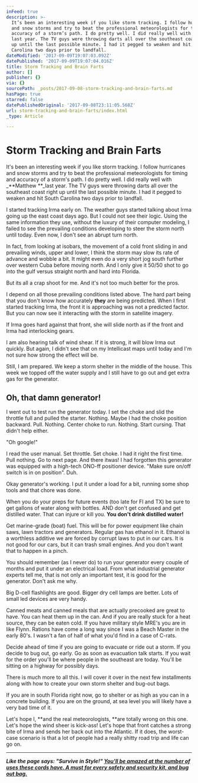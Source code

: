 ```yaml
---
inFeed: true
description: >-
  It’s been an interesting week if you like storm tracking. I follow hurricanes
  and snow storms and try to beat the professional meteorologists for timing and
  accuracy of a storm’s path. I do pretty well. I did really well with Matthew
  last year. The TV guys were throwing darts all over the southeast coast right
  up until the last possible minute. I had it pegged to weaken and hit South
  Carolina two days prior to landfall.
dateModified: '2017-09-09T19:07:03.092Z'
datePublished: '2017-09-09T19:07:04.016Z'
title: Storm Tracking and Brain Farts
author: []
publisher: {}
via: {}
sourcePath: _posts/2017-09-08-storm-tracking-and-brain-farts.md
hasPage: true
starred: false
datePublishedOriginal: '2017-09-08T23:11:05.568Z'
url: storm-tracking-and-brain-farts/index.html
_type: Article

---
```

# Storm Tracking and Brain Farts

It's been an interesting week if you like storm tracking. I follow hurricanes and snow storms and try to beat the professional meteorologists for timing and accuracy of a storm's path. I do pretty well. I did really well with _**Matthew **_last year. The TV guys were throwing darts all over the southeast coast right up until the last possible minute. I had it pegged to weaken and hit South Carolina two days prior to landfall.

I started tracking Irma early on. The weather guys started talking about Irma going up the east coast days ago. But I could not see their logic. Using the same information they use, without the luxury of their computer modeling, I failed to see the prevailing conditions developing to steer the storm north until today. Even now, I don't see an abrupt turn north.

In fact, from looking at isobars, the movement of a cold front sliding in and prevailing winds, upper and lower, I think the storm may slow its rate of advance and wobble a bit. It might even do a very short jog south further over western Cuba before moving north. And I only give it 50/50 shot to go into the gulf versus straight north and hard into Florida.

But its all a crap shoot for me. And it's not too much better for the pros.

I depend on all those prevailing conditions listed above. The hard part being that you don't know how accurately **they** are being predicted. When I first started tracking Irma, the front it is approaching was not a predicted factor. But you can now see it interacting with the storm in satellite imagery.

If Irma goes hard against that front, she will slide north as if the front and Irma had interlocking gears.

I am also hearing talk of wind shear. If it is strong, it will blow Irma out quickly. But again, I didn't see that on my Intellicast maps until today and I'm not sure how strong the effect will be.

Still, I am prepared. We keep a storm shelter in the middle of the house. This week we topped off the water supply and I still have to go out and get extra gas for the generator.

## Oh, that damn generator!

I went out to test run the generator today. I set the choke and slid the throttle full and pulled the starter. Nothing. Maybe I had the choke position backward. Pull. Nothing. Center choke to run. Nothing. Start cursing. That didn't help either.

"Oh google!"

I read the user manual. Set throttle. Set choke. I had it right the first time. Pull nothing. Go to next page. And there itwas! I had forgotten this generator was equipped with a high-tech ONO-ff positioner device. "Make sure on/off switch is in on position". Duh.

Okay generator's working. I put it under a load for a bit, running some shop tools and that chore was done.

When you do your preps for future events (too late for Fl and TX) be sure to get gallons of water along with bottles. AND don't get confused and get distilled water. That can injure or kill you. **You don't drink distilled water!**

Get marine-grade (boat) fuel. This will be for power equipment like chain saws, lawn tractors and generators. Regular gas has ethanol in it. Ethanol is a worthless additive we are forced by corrupt laws to put in our cars. It is not good for our cars, but it can trash small engines. And you don't want that to happen in a pinch.

You should remember (as I never do) to run your generator every couple of months and put it under an electrical load. From what industrial generator experts tell me, that is not only an important test, it is good for the generator. Don't ask me why.

Big D-cell flashlights are good. Bigger dry cell lamps are better. Lots of small led devices are very handy.

Canned meats and canned meals that are actually precooked are great to have. You can heat them up in the can. And if you are really stuck for a heat source, they can be eaten cold. If you have military style MRE's you are in like Flynn. Rations have come a long way since I was a Beach Master in the early 80's. I wasn't a fan of half of what you'd find in a case of C-rats.

Decide ahead of time if you are going to evacuate or ride out a storm. If you decide to bug out, go early. Go as soon as evacuation talk starts. If you wait for the order you'll be where people in the southeast are today. You'll be sitting on a highway for possibly days.

There is much more to all this. I will cover it over in the next few installments along with how to create your own storm shelter and bug-out bags.

If you are in south Florida right now, go to shelter or as high as you can in a concrete building. If you are on the ground, at sea level you will likely have a very bad time of it.

Let's hope I, **and the real meteorologists, **are totally wrong on this one. Let's hope the wind sheer is kick-ass! Let's hope that front catches a strong bite of Irma and sends her back out into the Atlantic. If it does, the worst-case scenario is that a lot of people had a really shitty road trip and life can go on.

---

_**Like the page says: "Survive in Style!" [You'll be amazed at the number of uses these cords have. A must for every safety and security kit, and bug out bag.][0]**_

[0]: http://spgoodies1.srvvlfrog.hop.clickbank.net/?p=pp&tid=